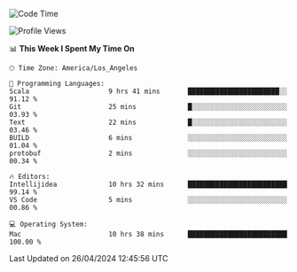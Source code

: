 <!--START_SECTION:waka-->
![Code Time](http://img.shields.io/badge/Code%20Time-956%20hrs%2056%20mins-blue)

![Profile Views](http://img.shields.io/badge/Profile%20Views-0-blue)

📊 **This Week I Spent My Time On** 

```text
🕑︎ Time Zone: America/Los_Angeles

💬 Programming Languages: 
Scala                    9 hrs 41 mins       ███████████████████████░░   91.12 % 
Git                      25 mins             █░░░░░░░░░░░░░░░░░░░░░░░░   03.93 % 
Text                     22 mins             █░░░░░░░░░░░░░░░░░░░░░░░░   03.46 % 
BUILD                    6 mins              ░░░░░░░░░░░░░░░░░░░░░░░░░   01.04 % 
protobuf                 2 mins              ░░░░░░░░░░░░░░░░░░░░░░░░░   00.34 % 

🔥 Editors: 
Intellijidea             10 hrs 32 mins      █████████████████████████   99.14 % 
VS Code                  5 mins              ░░░░░░░░░░░░░░░░░░░░░░░░░   00.86 % 

💻 Operating System: 
Mac                      10 hrs 38 mins      █████████████████████████   100.00 % 
```


 Last Updated on 26/04/2024 12:45:56 UTC
<!--END_SECTION:waka-->
